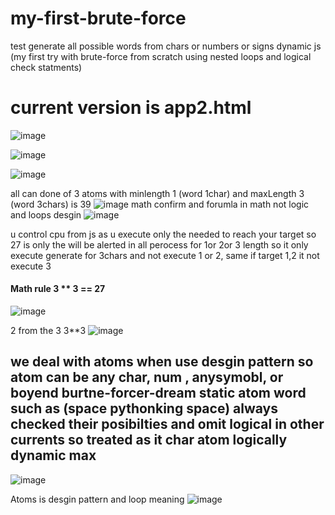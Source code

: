 # my-first-brute-force
test generate all possible words from chars or numbers or signs dynamic js (my first try with brute-force from scratch using nested loops and logical check statments)

# current version is app2.html

![image](https://github.com/user-attachments/assets/97164b24-4383-4918-8023-be12cf198a09)

![image](https://github.com/user-attachments/assets/2e79583f-ab55-4492-a91f-58dc92b1b6dd)


![image](https://github.com/user-attachments/assets/51bb2886-d8e0-4e4c-8707-518642b48ada)


all can done of 3 atoms with minlength 1 (word 1char) and maxLength 3 (word 3chars) is 39 
![image](https://github.com/user-attachments/assets/25894fb5-6ed4-4690-815e-d85b67909451)
math confirm and forumla in math not logic and loops desgin
![image](https://github.com/user-attachments/assets/e612bbd6-0496-400b-8f83-2123fc08a703)


u control cpu from js as u execute only the needed to reach your target so 27 is only the will be alerted in all perocess for 1or 2or 3 length so it only execute generate for 3chars and not execute 1 or 2, same if target 1,2 it not execute 3 
#### Math rule 3 ** 3 == 27
![image](https://github.com/user-attachments/assets/60f0490b-7c29-4297-9cf6-cd025708a40d)


2 from the 3 3**3
![image](https://github.com/user-attachments/assets/0ebee981-9e19-4e38-a993-c94a178f1bc1)


## we deal with atoms when use desgin pattern so atom can be any char, num , anysymobl, or boyend burtne-forcer-dream static atom word such as (space pythonking space) always checked their posibilties and omit logical in other currents so treated as it char atom logically dynamic max

![image](https://github.com/user-attachments/assets/3c4f8702-9c99-4eb8-a366-85a402568cf0)

Atoms is desgin pattern and loop meaning
![image](https://github.com/user-attachments/assets/a01b72a2-18aa-4f1a-86c3-85ee4aa770a5)
